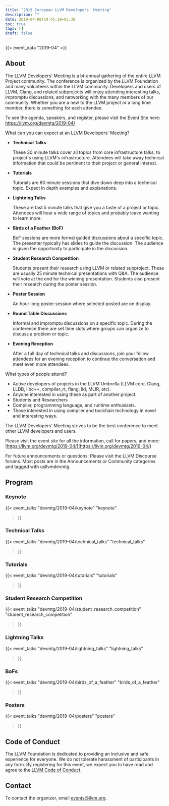 ```yaml
---
title: "2019 European LLVM Developers' Meeting"
description: ""
date: 2019-04-08T19:45:19+05:30
toc: true
tags: []
draft: false
---
```


{{< event_data "2019-04" >}}

## About

The LLVM Developers' Meeting is a bi-annual gathering of the entire LLVM Project community. The conference is organized by the LLVM Foundation and many volunteers within the LLVM community. Developers and users of LLVM, Clang, and related subprojects will enjoy attending interesting talks, impromptu discussions, and networking with the many members of our community. Whether you are a new to the LLVM project or a long time member, there is something for each attendee.

To see the agenda, speakers, and register, please visit the Event Site here: https://llvm.org/devmtg/2019-04/

What can you can expect at an LLVM Developers' Meeting?


- **Technical Talks**

  These 30 minute talks cover all topics from core infrastructure talks, to project's using LLVM's infrastructure. Attendees will take away technical information that could be pertinent to their project or general interest.


- **Tutorials**

  Tutorials are 60 minute sessions that dive down deep into a technical topic. Expect in depth examples and explanations.


- **Lightning Talks**

  These are fast 5 minute talks that give you a taste of a project or topic. Attendees will hear a wide range of topics and probably leave wanting to learn more.


- **Birds of a Feather (BoF)**

  BoF sessions are more formal guided discussions about a specific topic. The presenter typically has slides to guide the discussion. The audience is given the opportunity to participate in the discussion.


- **Student Research Competition**

  Students present their research using LLVM or related subproject. These are usually 25 minute technical presentations with Q&A. The audience will vote at the end for the winning presentation. Students also present their research during the poster session.


- **Poster Session**

  An hour long poster session where selected posted are on display.


- **Round Table Discussions**

  Informal and impromptu discussions on a specific topic. During the conference there are set time slots where groups can organize to discuss a problem or topic.


- **Evening Reception**

  After a full day of technical talks and discussions, join your fellow attendees for an evening reception to continue the conversation and meet even more attendees.


What types of people attend?

- Active developers of projects in the LLVM Umbrella (LLVM core, Clang, LLDB, libc++, compiler_rt, flang, lld, MLIR, etc).
- Anyone interested in using these as part of another project.
- Students and Researchers
- Compiler, programming language, and runtime enthusiasts.
- Those interested in using compiler and toolchain technology in novel and interesting ways.

The LLVM Developers' Meeting strives to be the best conference to meet other LLVM developers and users.

Please visit the event site for all the information, call for papers, and more: [https://llvm.org/devmtg/2019-04/](https://llvm.org/devmtg/2019-04/)

For future announcements or questions: Please visit the LLVM Discourse forums. Most posts are in the Announcements or Community categories and tagged with usllvmdevmtg.

## Program

### Keynote

{{< event_talks
    "devmtg/2019-04/keynote" 
    "keynote" 
>}}

### Technical Talks

{{< event_talks
    "devmtg/2019-04/technical_talks" 
    "technical_talks" 
>}}

### Tutorials

{{< event_talks
    "devmtg/2019-04/tutorials" 
    "tutorials" 
>}}

### Student Research Competition

{{< event_talks
    "devmtg/2019-04/student_research_competition" 
    "student_research_competition" 
>}}

### Lightning Talks

{{< event_talks
    "devmtg/2019-04/lightning_talks" 
    "lightning_talks" 
>}}

### BoFs

{{< event_talks
    "devmtg/2019-04/birds_of_a_feather" 
    "birds_of_a_feather" 
>}}

### Posters

{{< event_talks
    "devmtg/2019-04/posters" 
    "posters" 
>}}

## Code of Conduct

The LLVM Foundation is dedicated to providing an inclusive and safe
experience for everyone. We do not tolerate harassment of participants in any
form. By registering for this event, we expect you to have read and agree to
the [LLVM Code of Conduct](http://llvm.org/docs/CodeOfConduct.html).

## Contact

To contact the organizer, email [events@llvm.org](mailto:events@llvm.org).

